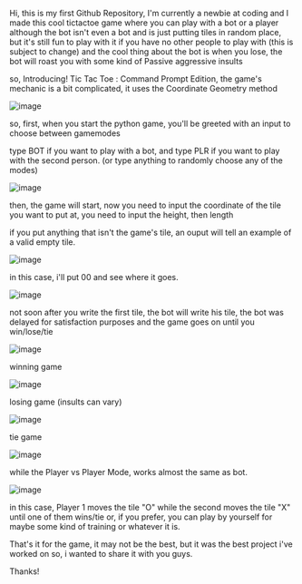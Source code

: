 Hi, this is my first Github Repository, I'm currently a newbie at coding and I made this cool tictactoe game where you can play with a bot or a player
although the bot isn't even a bot and is just putting tiles in random place, but it's still fun to play with it if you have no other people to play with (this is subject to change)
and the cool thing about the bot is when you lose, the bot will roast you with some kind of Passive aggressive insults

so, Introducing! Tic Tac Toe : Command Prompt Edition,
the game's mechanic is a bit complicated, it uses the Coordinate Geometry method

![image](https://github.com/armygogames/tictactoe.py/assets/141536305/2e383065-8ac8-42df-9a62-a06a276585a5)

so, first, when you start the python game, you'll be greeted with an input to choose between gamemodes

type BOT if you want to play with a bot, and type PLR if you want to play with the second person. (or type anything to randomly choose any of the modes)

![image](https://github.com/armygogames/tictactoe.py/assets/141536305/2c0b70e4-d683-4b68-b0d6-929f9d4613e5)

then, the game will start, now you need to input the coordinate of the tile you want to put at, you need to input the height, then length

if you put anything that isn't the game's tile, an ouput will tell an example of a valid empty tile.

![image](https://github.com/armygogames/tictactoe.py/assets/141536305/22dcc3d6-278a-4db2-84d6-584406fc122a)

in this case, i'll put 00 and see where it goes.

![image](https://github.com/armygogames/tictactoe.py/assets/141536305/c5ce797f-df2b-44bd-9c1e-d5687ad975f7)

not soon after you write the first tile, the bot will write his tile, the bot was delayed for satisfaction purposes
and the game goes on until you win/lose/tie

![image](https://github-production-user-asset-6210df.s3.amazonaws.com/141536305/262688880-aa6fcc44-79e8-49fa-9886-0ad8cc83eb43.png)

winning game

![image](https://github.com/armygogames/tictactoe.py/assets/141536305/30837e1a-98b9-4cca-a218-fe2692853573)

losing game (insults can vary)

![image](https://github.com/armygogames/tictactoe.py/assets/141536305/3f12665b-79a4-4506-81a8-36944cc7ed32)

tie game

![image](https://github.com/armygogames/tictactoe.py/assets/141536305/db4663cf-9c43-43b0-83ad-3397d144ff01)

while the Player vs Player Mode, works almost the same as bot.

![image](https://github.com/armygogames/tictactoe.py/assets/141536305/5937c141-be3f-49fa-bf5c-75670fb67699)

in this case, Player 1 moves the tile "O" while the second moves the tile "X" until one of them wins/tie
or, if you prefer, you can play by yourself for maybe some kind of training or whatever it is.

That's it for the game, it may not be the best, but it was the best project i've worked on so, i wanted to share it with you guys.

Thanks!
